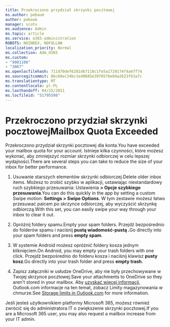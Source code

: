 ```yaml
---
title: Przekroczono przydział skrzynki pocztowej
ms.author: pebaum
author: pebaum
manager: scotv
ms.audience: Admin
ms.topic: article
ms.service: o365-administration
ROBOTS: NOINDEX, NOFOLLOW
localization_priority: Normal
ms.collection: Adm_O365
ms.custom:
- "9001106"
- "3067"
ms.openlocfilehash: 711d70def6281d67118c1fe5a1729174f4a6ff74
ms.sourcegitcommit: 8bc60ec34bc1e40685e3976576e04a2623f63a7c
ms.translationtype: MT
ms.contentlocale: pl-PL
ms.lasthandoff: 04/15/2021
ms.locfileid: "51795598"
---
```

# <a name="mailbox-quota-exceeded"></a><span data-ttu-id="d8c16-102">Przekroczono przydział skrzynki pocztowej</span><span class="sxs-lookup"><span data-stu-id="d8c16-102">Mailbox Quota Exceeded</span></span>

<span data-ttu-id="d8c16-103">Przekroczono przydział skrzynki pocztowej dla konta.</span><span class="sxs-lookup"><span data-stu-id="d8c16-103">You have exceeded your mailbox quota for your account.</span></span> <span data-ttu-id="d8c16-104">Istnieje kilka czynności, które możesz wykonać, aby zmniejszyć rozmiar skrzynki odbiorczej w celu lepszej wydajności.</span><span class="sxs-lookup"><span data-stu-id="d8c16-104">There are several steps you can take to reduce the size of your inbox for better performance.</span></span>

1. <span data-ttu-id="d8c16-105">Usuwanie starszych elementów skrzynki odbiorczej.</span><span class="sxs-lookup"><span data-stu-id="d8c16-105">Delete older inbox items.</span></span> <span data-ttu-id="d8c16-106">Możesz to zrobić szybko w aplikacji, ustawiając niestandardowy ruch szybkiego przesuwania: Ustawienia **> Opcje szybkiego przesuwania**.</span><span class="sxs-lookup"><span data-stu-id="d8c16-106">You can do this quickly in the app by setting a custom Swipe motion: **Settings > Swipe Options**.</span></span> <span data-ttu-id="d8c16-107">W tym zestawie możesz łatwo przesuwać palcem po skrzynce odbiorczej, aby wyczyścić skrzynkę odbiorczą.</span><span class="sxs-lookup"><span data-stu-id="d8c16-107">With this set, you can easily swipe your way through your inbox to clear it out.</span></span>

2. <span data-ttu-id="d8c16-108">Opróżnij foldery spamu.</span><span class="sxs-lookup"><span data-stu-id="d8c16-108">Empty your spam folders.</span></span> <span data-ttu-id="d8c16-109">Przejdź bezpośrednio do folderów spamu i naciśnij **pustą wiadomość-pustą .**</span><span class="sxs-lookup"><span data-stu-id="d8c16-109">Go directly into your spam folders and press **empty spam**.</span></span>

3. <span data-ttu-id="d8c16-110">W systemie Android możesz opróżnić foldery kosza jednym kliknięciem.</span><span class="sxs-lookup"><span data-stu-id="d8c16-110">On Android, you may empty your trash folders with one click.</span></span> <span data-ttu-id="d8c16-111">Przejdź bezpośrednio do folderu kosza i naciśnij klawisz **pusty kosz**.</span><span class="sxs-lookup"><span data-stu-id="d8c16-111">Go directly into your trash folder and press **empty trash**.</span></span> 

4. <span data-ttu-id="d8c16-112">Zapisz załączniki w usłudze OneDrive, aby nie były przechowywane w Twojej skrzynce pocztowej.</span><span class="sxs-lookup"><span data-stu-id="d8c16-112">Save your attachments to OneDrive so they aren't stored in your mailbox.</span></span> <span data-ttu-id="d8c16-113">Aby [uzyskać więcej informacji,](https://support.office.com/article/storage-limits-in-outlook-com-7ac99134-69e5-4619-ac0b-2d313bba5e9e) Outlook.com informacje na ten temat, zobacz Limity magazynowania w chmurze.</span><span class="sxs-lookup"><span data-stu-id="d8c16-113">See [Storage limits in Outlook.com](https://support.office.com/article/storage-limits-in-outlook-com-7ac99134-69e5-4619-ac0b-2d313bba5e9e) for more information.</span></span> 

<span data-ttu-id="d8c16-114">Jeśli jesteś użytkownikiem platformy Microsoft 365, możesz również zwrócić się do administratora IT o zwiększenie skrzynki pocztowej.</span><span class="sxs-lookup"><span data-stu-id="d8c16-114">If you are a Microsoft 365 user, you may also request a mailbox increase from your IT admin.</span></span>